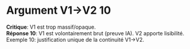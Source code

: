 # Argument V1→V2 10
**Critique**: V1 est trop massif/opaque.  
**Réponse 10**: V1 est volontairement brut (preuve IA). V2 apporte lisibilité.  
Exemple 10: justification unique de la continuité V1→V2.
